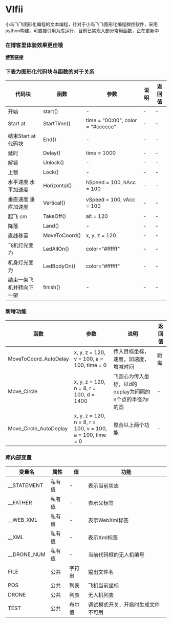 # Vlfii
小鸟飞飞图形化编程的文本编程，针对于小鸟飞飞图形化编程群控软件，采用python构建，可直接引用为库运行，目前已实现大部分常用函数，正在更新中

### 在博客里体验效果更佳哦
**[博客链接](https://erayes.top/2023/07/18/vlfii/)**

### 下表为图形化代码块与函数的对于关系
|代码块|函数|参数|说明|返回值|
|---|---|---|---|---|
|开始|start()|-|-|-|
|Start at|StartTime()|time = "00:00", color = "#cccccc"|-|-|
|结束Start at代码块|End()|-|-|-|
|延时|Delay()|time = 1000|-|-|
|解锁|Unlock()|-|-|-|
|上锁|Lock()|-|-|-|
|水平速度 水平加速度|Horizontal()|hSpeed = 100, hAcc = 100|-|-|
|垂直速度 垂直加速度|Vertical()|vSpeed = 100, vAcc = 100|-|-|
|起飞  cm|TakeOff()|alt = 120|-|-|
|降落|Land()|-|-|-|
|直线移至|MoveToCoord()|x, y, z = 120|-|-|
|飞机灯光变为|LedAllOn()|color="#ffffff"|-|-|
|机身灯光变为|LedBodyOn()|color="#ffffff"|-|-|
|结束一架飞机并转向下一架|finish()|-|-|-|

### 新增功能
|函数|参数|说明|返回值|
|---|---|---|---|
|MoveToCoord_AutoDelay|x, y, z = 120, v = 100, a = 100, time = 0|传入目标坐标，速度，加速度，增减时间|距离|
|Move_Circle|x, y, z = 120, n = 8, r = 100, d = 1400|飞圆心为传入坐标，以d的deplay为间隔的n个点的半径为r的圆|-|
|Move_Circle_AutoDeplay|x, y, z = 120, n = 8, r = 100, v = 100, a = 100, time = 0|整合以上两个功能|-|


### 库内部变量
|变量名|属性|值|功能|
|---|---|---|---|
|__STATEMENT|私有值|-|表示当前状态|
|__FATHER|私有值|-|表示父标签|
|__WEB_XML|私有值|-|表示WebXml标签|
|__XML|私有值|-|表示Xml标签|
|__DRONE_NUM|私有值|-|当前代码框的无人机编号|
|FILE|公共|字符串|输出文件名|
|POS|公共|列表|飞机当前坐标|
|DRONE|公共|列表|无人机列表|
|TEST|公共|布尔值|调试模式开关，开启时生成文件不可用|
